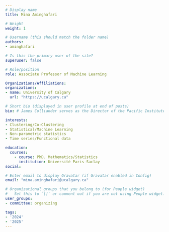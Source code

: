 ```yaml
---
# Display name
title: Mina Aminghafari

# Weight
weight: 1

# Username (this should match the folder name)
authors:
- aminghafari

# Is this the primary user of the site?
superuser: false

# Role/position
role: Associate Professor of Machine Learning

Organizations/Affiliations:
organizations:
- name: University of Calgary
  url: "https://ucalgary.ca"

# Short bio (displayed in user profile at end of posts)
bio: # James Colliander serves as the Director of the Pacific Institute for the Mathematical Sciences.

interests:
- Clustering/Co-Clustering
- Statistical/Machine Learning
- Non-parametric statistics
- Time series/Functional data

education:
  courses:
    - course: PhD. Mathematics/Statistics
      institution: Université Paris-Saclay
social:

# Enter email to display Gravatar (if Gravatar enabled in Config)
email: "mina.aminghafari@ucalgary.ca"

# Organizational groups that you belong to (for People widget)
#   Set this to `[]` or comment out if you are not using People widget.
user_groups:
- committee: organizing

tags:
- '2024'
- '2025'
---
```

